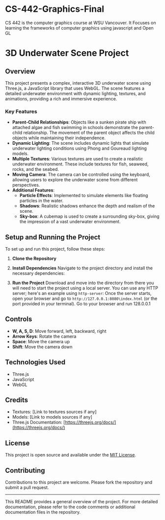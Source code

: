 # CS-442-Graphics-Final
CS 442 is the computer graphics course at WSU Vancouver. It Focuses on learning the frameworks of computer graphics using javascript and Open GL 


# 3D Underwater Scene Project

## Overview
This project presents a complex, interactive 3D underwater scene using Three.js, a JavaScript library that uses WebGL. The scene features a detailed underwater environment with dynamic lighting, textures, and animations, providing a rich and immersive experience.

### Key Features
- **Parent-Child Relationships**: Objects like a sunken pirate ship with attached algae and fish swimming in schools demonstrate the parent-child relationship. The movement of the parent object affects the child objects while maintaining their independence.
- **Dynamic Lighting**: The scene includes dynamic lights that simulate underwater lighting conditions using Phong and Goureaud lighting models.
- **Multiple Textures**: Various textures are used to create a realistic underwater environment. These include textures for fish, seaweed, rocks, and the seabed.
- **Moving Camera**: The camera can be controlled using the keyboard, allowing users to explore the underwater scene from different perspectives.
- **Additional Features**:
    - **Particle Effects**: Implemented to simulate elements like floating particles in the water.
    - **Shadows**: Realistic shadows enhance the depth and realism of the scene.
    - **Sky-box**: A cubemap is used to create a surrounding sky-box, giving the impression of a vast underwater environment.

## Setup and Running the Project
To set up and run this project, follow these steps:

1. **Clone the Repository**

2. **Install Dependencies**
Navigate to the project directory and install the necessary dependencies:

3. **Run the Project**
Download and move into the directory from there you will need to start the project using a local server. You can use any HTTP server; here's an example using `http-server`:
Once the server starts, open your browser and go to `http://127.0.0.1:8080\index.html` (or the port provided in your terminal). Go to your browser and run 128.0.0.1

## Controls
- **W, A, S, D**: Move forward, left, backward, right
- **Arrow Keys**: Rotate the camera
- **Space**: Move the camera up
- **Shift**: Move the camera down

## Technologies Used
- Three.js
- JavaScript
- WebGL

## Credits
- Textures: [Link to textures sources if any]
- Models: [Link to models sources if any]
- Three.js Documentation: [https://threejs.org/docs/](https://threejs.org/docs/)

## License
This project is open source and available under the [MIT License](LICENSE).

## Contributing
Contributions to this project are welcome. Please fork the repository and submit a pull request.

---

This README provides a general overview of the project. For more detailed documentation, please refer to the code comments or additional documentation files in the repository.
